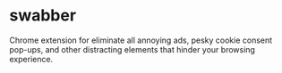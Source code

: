 # swabber
Chrome extension for eliminate all annoying ads, pesky cookie consent pop-ups, and other distracting elements that hinder your browsing experience.

